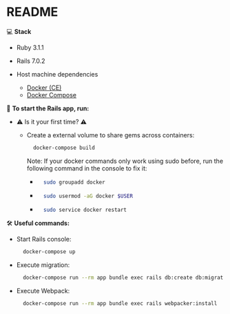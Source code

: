# README

💻 **Stack**

- Ruby 3.1.1

- Rails 7.0.2

- Host machine dependencies
    - [Docker (CE)](https://docs.docker.com/engine/installation/)
    - [Docker Compose](https://docs.docker.com/compose/install/)

🚀 **To start the Rails app, run:**

- ⚠️ Is it your first time? ⚠️

  - Create a external volume to share gems across containers:
      ```bash
        docker-compose build
      ```
    Note: If your docker commands only work using sudo before, run the following command in the console to fix it:
    - ```bash
        sudo groupadd docker
      ``` 
    - ```bash
        sudo usermod -aG docker $USER
      ``` 
    - ```bash
        sudo service docker restart
      ```

🛠 **Useful commands:**

- Start Rails console:
  ```bash
    docker-compose up
  ```
- Execute migration:
  ```bash
    docker-compose run --rm app bundle exec rails db:create db:migrate
  ```
- Execute Webpack:
  ```bash
    docker-compose run --rm app bundle exec rails webpacker:install
  ```
